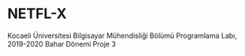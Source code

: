 # NETFL-X
Kocaeli Üniversitesi Bilgisayar Mühendisliği Bölümü Programlama Labı, 2019-2020 Bahar Dönemi Proje 3
